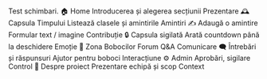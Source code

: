 Test schimbari.
🏠 Home	Introducerea și alegerea secțiunii	Prezentare
🕰️ Capsula Timpului	Listează clasele și amintirile	Amintiri
✍️ Adaugă o amintire	Formular text / imagine	Contribuție
🔒 Capsula sigilată	Arată countdown până la deschidere	Emoție
💬 Zona Bobocilor	Forum Q&A	Comunicare
🗨️ Întrebări și răspunsuri	Ajutor pentru boboci	Interacțiune
⚙️ Admin	Aprobări, sigilare	Control
📖 Despre proiect	Prezentare echipă și scop	Context